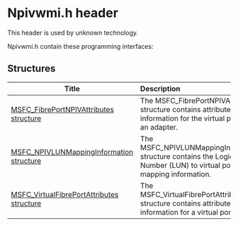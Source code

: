 # Npivwmi.h header


This header is used by unknown technology.

Npivwmi.h contain these programming interfaces:


## Structures

| Title   | Description   |
| ---- |:---- |
| [MSFC_FibrePortNPIVAttributes structure](ns-npivwmi--msfc-fibreportnpivattributes.md) | The MSFC_FibrePortNPIVAttributes structure contains attribute information for the virtual ports on an adapter. |
| [MSFC_NPIVLUNMappingInformation structure](ns-npivwmi--msfc-npivlunmappinginformation.md) | The MSFC_NPIVLUNMappingInformation structure contains the Logical Unit Number (LUN) to virtual port mapping information. |
| [MSFC_VirtualFibrePortAttributes structure](ns-npivwmi--msfc-virtualfibreportattributes.md) | The MSFC_VirtualFibrePortAttributes structure contains attribute information for a virtual port. |
